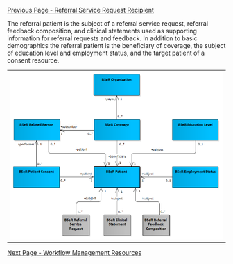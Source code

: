 [Previous Page - Referral Service Request Recipient](ReferralServiceRequestRecipient.html)

The referral patient is the subject of a referral service request, referral feedback composition, and clinical statements used as supporting information for referral requests and feedback. In addition to basic demographics the referral patient is the beneficiary of coverage, the subject of education level and employment status, and the target patient of a consent resource.

<center>
<table><tr><td><img src="Referral Patient.png" style="width:100%;"/></td></tr></table>
</center>


[Next Page - Workflow Management Resources](WorkflowManagementResources.html)